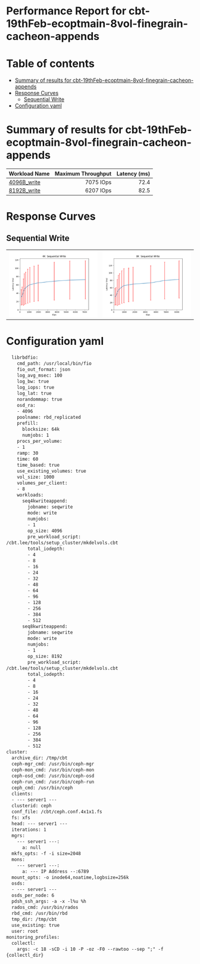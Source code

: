 
Performance Report for cbt-19thFeb-ecoptmain-8vol-finegrain-cacheon-appends
===========================================================================

Table of contents
=================

* [Summary of results for cbt-19thFeb-ecoptmain-8vol-finegrain-cacheon-appends](#summary-of-results-for-cbt-19thfeb-ecoptmain-8vol-finegrain-cacheon-appends)
* [Response Curves](#response-curves)
	* [Sequential Write](#sequential-write)
* [Configuration yaml](#configuration-yaml)

# Summary of results for cbt-19thFeb-ecoptmain-8vol-finegrain-cacheon-appends
  
|Workload Name|Maximum Throughput|Latency (ms)|  
| :--- | ---: | ---: |  
|[4096B_write](#4096B-write)|7075 IOps|72.4|  
|[8192B_write](#8192B-write)|6207 IOps|82.5|
# Response Curves

## Sequential Write

|||
| :---: | :---: |
|<a name="4096B-write"></a>![4KK  Sequential Write](plots.250219_143221/4096B_write.png)|<a name="8192B-write"></a>![8KK  Sequential Write](plots.250219_143221/8192B_write.png)|

# Configuration yaml


```benchmarks:
  librbdfio:
    cmd_path: /usr/local/bin/fio
    fio_out_format: json
    log_avg_msec: 100
    log_bw: true
    log_iops: true
    log_lat: true
    norandommap: true
    osd_ra:
    - 4096
    poolname: rbd_replicated
    prefill:
      blocksize: 64k
      numjobs: 1
    procs_per_volume:
    - 1
    ramp: 30
    time: 60
    time_based: true
    use_existing_volumes: true
    vol_size: 1000
    volumes_per_client:
    - 8
    workloads:
      seq4kwriteappend:
        jobname: seqwrite
        mode: write
        numjobs:
        - 1
        op_size: 4096
        pre_workload_script: /cbt.lee/tools/setup_cluster/mkdelvols.cbt
        total_iodepth:
        - 4
        - 8
        - 16
        - 24
        - 32
        - 48
        - 64
        - 96
        - 128
        - 256
        - 384
        - 512
      seq8kwriteappend:
        jobname: seqwrite
        mode: write
        numjobs:
        - 1
        op_size: 8192
        pre_workload_script: /cbt.lee/tools/setup_cluster/mkdelvols.cbt
        total_iodepth:
        - 4
        - 8
        - 16
        - 24
        - 32
        - 48
        - 64
        - 96
        - 128
        - 256
        - 384
        - 512
cluster:
  archive_dir: /tmp/cbt
  ceph-mgr_cmd: /usr/bin/ceph-mgr
  ceph-mon_cmd: /usr/bin/ceph-mon
  ceph-osd_cmd: /usr/bin/ceph-osd
  ceph-run_cmd: /usr/bin/ceph-run
  ceph_cmd: /usr/bin/ceph
  clients:
  - --- server1 ---
  clusterid: ceph
  conf_file: /cbt/ceph.conf.4x1x1.fs
  fs: xfs
  head: --- server1 ---
  iterations: 1
  mgrs:
    --- server1 ---:
      a: null
  mkfs_opts: -f -i size=2048
  mons:
    --- server1 ---:
      a: --- IP Address --:6789
  mount_opts: -o inode64,noatime,logbsize=256k
  osds:
  - --- server1 ---
  osds_per_node: 6
  pdsh_ssh_args: -a -x -l%u %h
  rados_cmd: /usr/bin/rados
  rbd_cmd: /usr/bin/rbd
  tmp_dir: /tmp/cbt
  use_existing: true
  user: root
monitoring_profiles:
  collectl:
    args: -c 18 -sCD -i 10 -P -oz -F0 --rawtoo --sep ";" -f {collectl_dir}
```